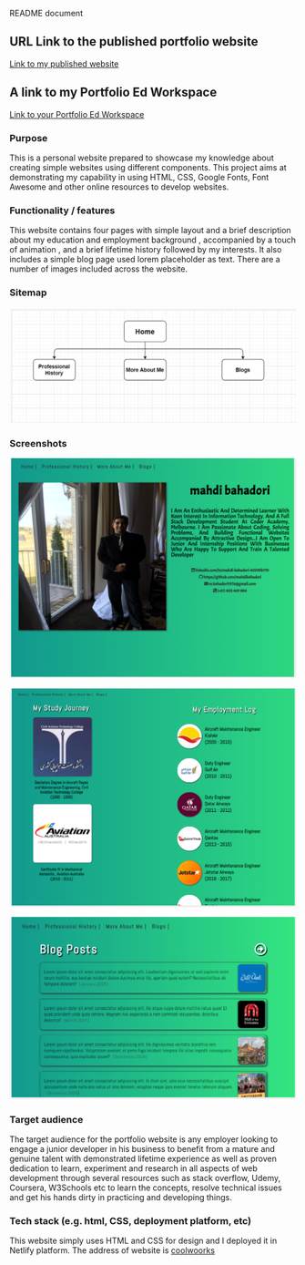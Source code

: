 README document

## URL Link to the published portfolio website ##

  [Link to my published website](https://web.edusercontent.com/f801q5k0l45fc0hvsbaoni6fgg/T1A2/home.html)

## A link to my Portfolio Ed Workspace ##

  [Link to your Portfolio Ed Workspace](https://edstem.org/courses/4464/workspaces/pW3WBAEmnkSJ4reO7UWqnoaWeiQ3A8dy)

### Purpose ###

  This is a personal website prepared to showcase my knowledge about creating simple websites using different components. This project aims at demonstrating my capability in using HTML, CSS, Google Fonts, Font Awesome and other online resources to develop websites.


### Functionality / features ###

 This website contains four pages with simple layout and a brief description about my education and employment background , accompanied by a touch of animation , and a brief lifetime history followed by my interests. It also includes a simple blog page used lorem placeholder as text. There are a number of images included across the website.

### Sitemap ###

![sitemap](docs/sitemap.png)


### Screenshots ###

![homepage.html](docs/homepage-laptopview.png)

![professionalhistory.html](docs/professionalHistory-laptopview.png)

![blogs.html](docs/blogs-laptopview.png)


### Target audience ###

  The target audience for the portfolio website is any employer looking to engage a junior developer in his business to benefit from a mature and genuine talent with demonstrated lifetime experience as well as proven dedication to learn, experiment and research in all aspects of web development through several resources such as stack overflow, Udemy, Coursera, W3Schools etc to learn the concepts, resolve technical issues and get his hands dirty in practicing and developing things.

### Tech stack (e.g. html, CSS, deployment platform, etc) ###

  This website simply uses HTML and CSS for design and I deployed it in Netlify platform. The address of website is [coolwoorks](www.coolwoorks.com)

